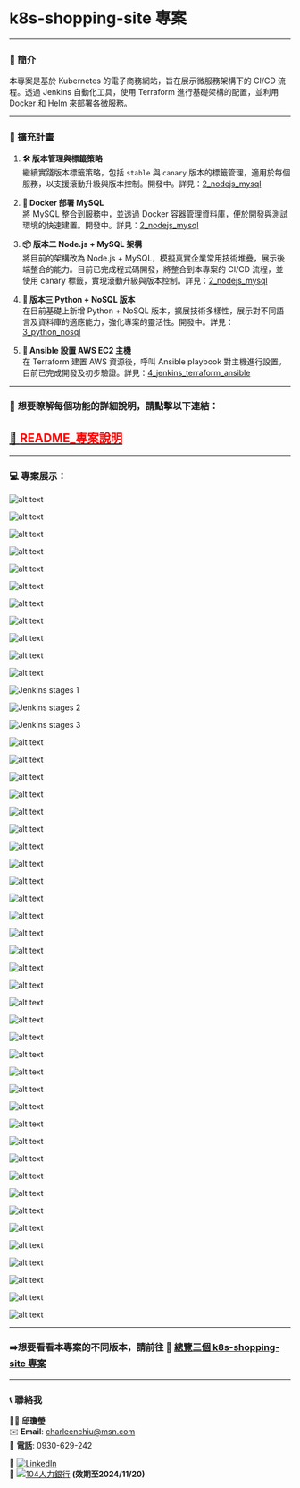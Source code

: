 # k8s-shopping-site 專案

---

### 📝 簡介  
本專案是基於 Kubernetes 的電子商務網站，旨在展示微服務架構下的 CI/CD 流程。透過 Jenkins 自動化工具，使用 Terraform 進行基礎架構的配置，並利用 Docker 和 Helm 來部署各微服務。

---

### 🔧 擴充計畫

1. **🛠 版本管理與標籤策略**  
   繼續實踐版本標籤策略，包括 `stable` 與 `canary` 版本的標籤管理，適用於每個服務，以支援滾動升級與版本控制。開發中。詳見：[2_nodejs_mysql](https://github.com/charleenchiu/k8s-shopping-site/tree/2_nodejs_mysql)

2. **🐳 Docker 部署 MySQL**  
   將 MySQL 整合到服務中，並透過 Docker 容器管理資料庫，便於開發與測試環境的快速建置。開發中。詳見：[2_nodejs_mysql](https://github.com/charleenchiu/k8s-shopping-site/tree/2_nodejs_mysql)

3. **📦 版本二 Node.js + MySQL 架構**  
   將目前的架構改為 Node.js + MySQL，模擬真實企業常用技術堆疊，展示後端整合的能力。目前已完成程式碼開發，將整合到本專案的 CI/CD 流程，並使用 canary 標籤，實現滾動升級與版本控制。詳見：[2_nodejs_mysql](https://github.com/charleenchiu/k8s-shopping-site/tree/2_nodejs_mysql)

4. **🐍 版本三 Python + NoSQL 版本**  
   在目前基礎上新增 Python + NoSQL 版本，擴展技術多樣性，展示對不同語言及資料庫的適應能力，強化專案的靈活性。開發中。詳見：[3_python_nosql](https://github.com/charleenchiu/k8s-shopping-site/tree/3_python_nosql)

5. **📜 Ansible 設置 AWS EC2 主機**  
   在 Terraform 建置 AWS 資源後，呼叫 Ansible playbook 對主機進行設置。目前已完成開發及初步驗證。詳見：[4_jenkins_terraform_ansible](https://github.com/charleenchiu/k8s-shopping-site.git/tree/4_jenkins_terraform_ansible)

---

### 📘 **想要瞭解每個功能的詳細說明，請點擊以下連結：**  
## [📂 **<span style="color:red;font-weight:bold;">README_專案說明</span>**](README_專案說明/)

---

### 💻 **專案展示：**

![alt text](README_專案說明/pictures/202410260223_k8s-shopping-site_1_simple_用Helm佈署成功_70_Helm佈署結果_site-service_3000.png)

![alt text](README_專案說明/pictures/202410280050_k8s-shopping-site_1_simple_docker_compose_result_3000_user-service.png)

![alt text](README_專案說明/pictures/202410280050_k8s-shopping-site_1_simple_docker_compose_result_3001.png)

![alt text](README_專案說明/pictures/202410280050_k8s-shopping-site_1_simple_docker_compose_result_3000_product-service.png)

![alt text](README_專案說明/pictures/202410280050_k8s-shopping-site_1_simple_docker_compose_result_3002.png)

![alt text](README_專案說明/pictures/202410280050_k8s-shopping-site_1_simple_docker_compose_result_3000_order-service.png)

![alt text](README_專案說明/pictures/202410280050_k8s-shopping-site_1_simple_docker_compose_result_3003.png)

![alt text](README_專案說明/pictures/202410280050_k8s-shopping-site_1_simple_docker_compose_result_3000_payment-service.png)

![alt text](README_專案說明/pictures/202410280050_k8s-shopping-site_1_simple_docker_compose_result_3004.png)

![alt text](README_專案說明/pictures/202410260223_k8s-shopping-site_1_simple_用Helm佈署成功_61_helm_kubectl_get.png)

![alt text](README_專案說明/pictures/202410280053_k8s-shopping-site_1_simple_Jenkins_Helm_Deploy_Result_改成只有一個LoadBalance其餘ClusterIP.png)

![Jenkins stages 1](README_專案說明/pictures/202410280053_k8s-shopping-site_1_simple_Jenkins_Sonarqube_result_1.png)

![Jenkins stages 2](README_專案說明/pictures/202410280053_k8s-shopping-site_1_simple_Jenkins_Sonarqube_result_2.png)

![Jenkins stages 3](README_專案說明/pictures/202410280053_k8s-shopping-site_1_simple_Jenkins_Sonarqube_result_3.png)

![alt text](README_專案說明/pictures/202410280053_k8s-shopping-site_1_simple_Sonarqube_1_Project.png)

![alt text](README_專案說明/pictures/202410280053_k8s-shopping-site_1_simple_Sonarqube_2_QualityGate.png)

![alt text](README_專案說明/pictures/202410280053_k8s-shopping-site_1_simple_Sonarqube_3_Webhooks.png)

![alt text](README_專案說明/pictures/202410260223_k8s-shopping-site_1_simple_用Helm佈署成功_1_ECR.png)

![alt text](README_專案說明/pictures/202410260223_k8s-shopping-site_1_simple_用Helm佈署成功_010_Role.png)

![alt text](README_專案說明/pictures/202410260223_k8s-shopping-site_1_simple_用Helm佈署成功_0101_eksClusterRole.png)

![alt text](README_專案說明/pictures/202410260223_k8s-shopping-site_1_simple_用Helm佈署成功_0102_eksNodeGroupRole.png)

![alt text](README_專案說明/pictures/202410260223_k8s-shopping-site_1_simple_用Helm佈署成功_0103_Jenkins_Role.png)

![alt text](README_專案說明/pictures/202410260223_k8s-shopping-site_1_simple_用Helm佈署成功_0104_Jenkins_Role_ekspolicy.png)

![alt text](README_專案說明/pictures/202410260223_k8s-shopping-site_1_simple_用Helm佈署成功_11_ECR_Image_k8s-shopping-site.png)

![alt text](README_專案說明/pictures/202410260223_k8s-shopping-site_1_simple_用Helm佈署成功_12_ECR_Image_k8s-shopping-site_user_service.png)

![alt text](README_專案說明/pictures/202410260223_k8s-shopping-site_1_simple_用Helm佈署成功_13_ECR_Image_k8s-shopping-site_product_service.png)

![alt text](README_專案說明/pictures/202410260223_k8s-shopping-site_1_simple_用Helm佈署成功_14_ECR_Image_k8s-shopping-site_order_service.png)

![alt text](README_專案說明/pictures/202410260223_k8s-shopping-site_1_simple_用Helm佈署成功_15_ECR_Image_k8s-shopping-site_payment_service.png)

![alt text](README_專案說明/pictures/202410260223_k8s-shopping-site_1_simple_用Helm佈署成功_21_EKS_Cluster_k8s-shopping-site_cluster.png)

![alt text](README_專案說明/pictures/202410260223_k8s-shopping-site_1_simple_用Helm佈署成功_22_EKS_NodeGroup_k8s-shopping-site_node_group.png)

![alt text](README_專案說明/pictures/202410260223_k8s-shopping-site_1_simple_用Helm佈署成功_23_EKS_Node_Pods_ip-172-16-11-19.ec2.internal.png)

![alt text](README_專案說明/pictures/202410260223_k8s-shopping-site_1_simple_用Helm佈署成功_3_EC2.png)

![alt text](README_專案說明/pictures/202410260223_k8s-shopping-site_1_simple_用Helm佈署成功_31_EC2_JenkinsServer.png)

![alt text](README_專案說明/pictures/202410260223_k8s-shopping-site_1_simple_用Helm佈署成功_311_EC2_JenkinsServer_AMI.png)

![alt text](README_專案說明/pictures/202410260223_k8s-shopping-site_1_simple_用Helm佈署成功_312_EC2_JenkinsServer_SG.png)

![alt text](README_專案說明/pictures/202410260223_k8s-shopping-site_1_simple_用Helm佈署成功_313_EC2_JenkinsServer_VPC.png)

![alt text](README_專案說明/pictures/202410260223_k8s-shopping-site_1_simple_用Helm佈署成功_314_EC2_JenkinsServer_ENI.png)

![alt text](README_專案說明/pictures/202410260223_k8s-shopping-site_1_simple_用Helm佈署成功_41_EC2_EKS建立的i-0d0a27725b24bf4e5.png)

![alt text](README_專案說明/pictures/202410260223_k8s-shopping-site_1_simple_用Helm佈署成功_411_EC2_EKS建立的i-0d0a27725b24bf4e5_AMI.png)

![alt text](README_專案說明/pictures/202410260223_k8s-shopping-site_1_simple_用Helm佈署成功_4121_EC2_EKS建立的i-0d0a27725b24bf4e5_SG.png)

![alt text](README_專案說明/pictures/202410260223_k8s-shopping-site_1_simple_用Helm佈署成功_4122_EC2_EKS建立的i-0d0a27725b24bf4e5_SG_Rule.png)

![alt text](README_專案說明/pictures/202410260223_k8s-shopping-site_1_simple_用Helm佈署成功_4131_EC2_EKS建立的i-0d0a27725b24bf4e5_Net_1.png)

![alt text](README_專案說明/pictures/202410260223_k8s-shopping-site_1_simple_用Helm佈署成功_4132_EC2_EKS建立的i-0d0a27725b24bf4e5_Net_2.png)

![alt text](README_專案說明/pictures/202410260223_k8s-shopping-site_1_simple_用Helm佈署成功_4133_EC2_EKS建立的i-0d0a27725b24bf4e5_Net_ENI.png)

![alt text](README_專案說明/pictures/202410260223_k8s-shopping-site_1_simple_用Helm佈署成功_5_ELB.png)

![alt text](README_專案說明/pictures/202410260223_k8s-shopping-site_1_simple_用Helm佈署成功_511_ELB_user-service.png)

![alt text](README_專案說明/pictures/202410260223_k8s-shopping-site_1_simple_用Helm佈署成功_512_ELB_user-service_DNS.png)

![alt text](README_專案說明/pictures/202410260223_k8s-shopping-site_1_simple_用Helm佈署成功_513_ELB_user-service_PORT.png)


---

### ➡️想要看看本專案的不同版本，請前往 📄 [總覽三個 k8s-shopping-site 專案](README_總覽3個k8s-shopping-site專案.md)

---

### 📞 聯絡我
👩‍💻 **邱瓊瑩**  
✉️ **Email**: [charleenchiu@msn.com](mailto:charleenchiu@msn.com)  
📱 **電話**: 0930-629-242  

🔗 [![LinkedIn](https://img.shields.io/badge/LinkedIn-邱瓊瑩-blue?style=flat&logo=linkedin&logoColor=white)](https://www.linkedin.com/in/charleenchiu/)  
🔗 [![104人力銀行](https://img.shields.io/badge/104人力銀行-履歷分享-orange?style=flat&logo=104&logoColor=white)](https://pda.104.com.tw/profile/share/i8TlEWaBQZoMAXKV0SEmPST014a1AIa9) **(效期至2024/11/20)**